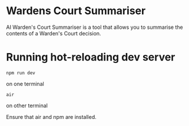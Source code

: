 # Wardens Court Summariser

AI Warden's Court Summariser is a tool that allows you to summarise the contents of a Warden's Court decision.

# Running hot-reloading dev server

```code
npm run dev
```

on one terminal

```code
air
```

on other terminal

Ensure that air and npm are installed.
